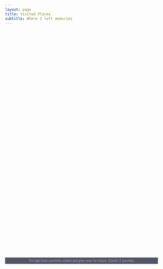 ```yaml
---
layout: page
title: Visited Places
subtitle: Where I left memories
---
```



<div id="map_canvas"></div>
<div id="infoPanel">
	<span id="infoText"></div>

<script>
    var map;
    var cities = 0;
    var blueMarkerColor = "#4346c0";
    var redMarkerColor = "#10955e";
    function initMap() {
        map = new google.maps.Map(document.getElementById('map_canvas'), {
          center: {lat: 20.5937, lng: 78.9629},
          zoom: 2,
          disableDefaultUI: true,
          draggable:false,
          zoomControl: true,
    });
    //Set map style
    map.set('styles', prestoMap);
    //Replace the below placeholder with the path to the json file
    $.getJSON("https://api.myjson.com/bins/27heg", function(json) {
        for(each in json){
        	cities = cities + 1;
        	var myLatLng = {lat: parseFloat(json[each]["lat"]), lng: parseFloat(json[each]["lon"])};
        	//You can replace the marker colors by changing the values in blueMarkerColor/redMarkerColor
        	//or creating new variables altogether
        	var strokeColor = json[each]["purpose"]=="lived"?blueMarkerColor:redMarkerColor;
        	var marker = new google.maps.Marker({
            	position: myLatLng,
            	icon: {
                path: google.maps.SymbolPath.CIRCLE,
                scale: 2,
                strokeColor: strokeColor,
                fillOpacity: 1,
                fillColor:strokeColor
            	},
              title:json[each]["purpose"],
              map: map
        	});
            attachMessage(marker, json[each]["name"]);
            // Attaches an info window to a marker with the provided message.
            function attachMessage(marker, Message) {
            	console.log(Message)
            	var infowindow = new google.maps.InfoWindow({
                	content: Message
              	});
              	marker.addListener('mouseover', function() {
                	infowindow.open(marker.get('map'), marker);
              	});
              	marker.addListener('mouseout', function() {
                infowindow.close(marker.get('map'), marker);
              	});
            }
        }
        $('#infoText').html(cities + " Cities");
    });
    }
</script>
<!-- Update the place holder with the Google Maps API Key below-->
<script src="https://maps.googleapis.com/maps/api/js?key=AIzaSyBQYXZGd8EyBZN3vzc8lK1fAF8ckvpq9vc&callback=initMap" async defer></script>


<script src="https://www.amcharts.com/lib/3/ammap.js" type="text/javascript"></script>
<script src="https://www.amcharts.com/lib/3/maps/js/worldHigh.js" type="text/javascript"></script>
<script src="https://www.amcharts.com/lib/3/themes/dark.js" type="text/javascript"></script>
<div id="mapdiv" style="width: 100%; height: 750px;"></div>
<div style="width: 100%; font-size: 70%; padding: 5px 0; text-align: center; background-color: #535364; margin-top: 1px; color: #B4B4B7;">The light blue countries visited and grey ones for future, \(0w0)/ if possible.</div>
<script type="text/javascript">
var map = AmCharts.makeChart("mapdiv",{
type: "map",
theme: "dark",
projection: "winkel3",
panEventsEnabled : true,
backgroundColor : "#535364",
backgroundAlpha : 1,
zoomControl: {
zoomControlEnabled : true
},
dataProvider : {
map : "worldHigh",
getAreasFromMap : true,
areas :
[
	{
		"id": "DK",
		"showAsSelected": true
	},
	{
		"id": "IS",
		"showAsSelected": true
	},
	{
		"id": "NO",
		"showAsSelected": true
	},
	{
		"id": "ES",
		"showAsSelected": true
	},
	{
		"id": "CH",
		"showAsSelected": true
	},
	{
		"id": "CA",
		"showAsSelected": true
	},
	{
		"id": "MX",
		"showAsSelected": true
	},
	{
		"id": "US",
		"showAsSelected": true
	},
	{
		"id": "CN",
		"showAsSelected": true
	},
	{
		"id": "HK",
		"showAsSelected": true
	},
	{
		"id": "ID",
		"showAsSelected": true
	},
	{
		"id": "JP",
		"showAsSelected": true
	},
	{
		"id": "MO",
		"showAsSelected": true
	},
	{
		"id": "SG",
		"showAsSelected": true
	},
	{
		"id": "TW",
		"showAsSelected": true
	},
	{
		"id": "AE",
		"showAsSelected": true
	},
	{
		"id": "AU",
		"showAsSelected": true
	}
]
},
areasSettings : {
autoZoom : true,
color : "#B4B4B7",
colorSolid : "#84ADE9",
selectedColor : "#84ADE9",
outlineColor : "#666666",
rollOverColor : "#00429E",
rollOverOutlineColor : "#000000"
}
});
</script>
